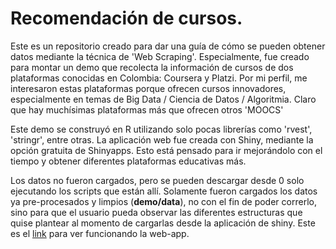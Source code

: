 # Recomendación de cursos.
Este es un repositorio creado para dar una guía de cómo se pueden obtener datos mediante la técnica de 'Web Scraping'. Especialmente, fue creado para montar un demo que recolecta la información de cursos de dos plataformas conocidas en Colombia: Coursera y Platzi. Por mi perfil, me interesaron estas plataformas porque ofrecen cursos innovadores, especialmente en temas de Big Data / Ciencia de Datos / Algoritmia. Claro que hay muchísimas plataformas más que ofrecen otros 'MOOCS'

Este demo se construyó en R utilizando solo pocas librerías como 'rvest', 'stringr', entre otras. La aplicación web fue creada con Shiny, mediante la opción gratuita de Shinyapps. Esto está pensado para ir mejorándolo con el tiempo y obtener diferentes plataformas educativas más.

Los datos no fueron cargados, pero se pueden descargar desde 0 solo ejecutando los scripts que están allí. Solamente fueron cargados los datos ya pre-procesados y limpios (__demo/data__), no con el fin de poder correrlo, sino para que el usuario pueda observar las diferentes estructuras que quise plantear al momento de cargarlas desde la aplicación de shiny. Este es el [link](https://diftrujillo1.shinyapps.io/demo_scraping/) para ver funcionando la web-app.